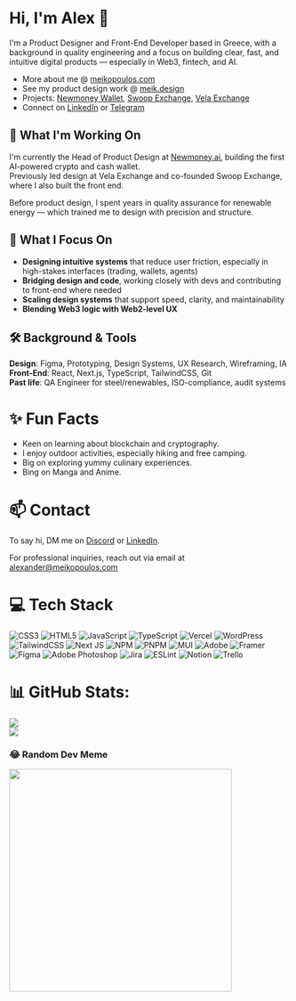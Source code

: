 # Hi, I'm Alex 👋

I'm a Product Designer and Front-End Developer based in Greece, with a background in quality engineering and a focus on building clear, fast, and intuitive digital products — especially in Web3, fintech, and AI.

- More about me @ [meikopoulos.com](https://meikopoulos.com)  
- See my product design work @ [meik.design](https://meik.design)  
- Projects: [Newmoney Wallet](https://web.newmoney.ai), [Swoop Exchange](https://swoop.exchange), [Vela Exchange](https://x.com/vela_exchange)  
- Connect on [LinkedIn](https://www.linkedin.com/in/0xalexander) or [Telegram](https://t.me/Oxalexander88)

## 🔭 What I'm Working On

I'm currently the Head of Product Design at [Newmoney.ai](https://newmoney.ai), building the first AI-powered crypto and cash wallet.  
Previously led design at Vela Exchange and co-founded Swoop Exchange, where I also built the front end.

Before product design, I spent years in quality assurance for renewable energy — which trained me to design with precision and structure.

## 🧠 What I Focus On

- **Designing intuitive systems** that reduce user friction, especially in high-stakes interfaces (trading, wallets, agents)
- **Bridging design and code**, working closely with devs and contributing to front-end where needed
- **Scaling design systems** that support speed, clarity, and maintainability
- **Blending Web3 logic with Web2-level UX**

## 🛠️ Background & Tools

**Design**: Figma, Prototyping, Design Systems, UX Research, Wireframing, IA  
**Front-End**: React, Next.js, TypeScript, TailwindCSS, Git  
**Past life**: QA Engineer for steel/renewables, ISO-compliance, audit systems

# ✨ Fun Facts
- Keen on learning about blockchain and cryptography.
- I enjoy outdoor activities, especially hiking and free camping.
- Big on exploring yummy culinary experiences.
- Bing on Manga and Anime.

# 📫 Contact
To say hi, DM me on [Discord](https://discordapp.com/users/0xAlexander) or [LinkedIn](https://www.linkedin.com/in/0xalexander/).

For professional inquiries, reach out via email at [alexander@meikopoulos.com](mailto:alexander@meikopoulos.com)

# 💻 Tech Stack
![CSS3](https://img.shields.io/badge/css3-%231572B6.svg?style=for-the-badge&logo=css3&logoColor=white) ![HTML5](https://img.shields.io/badge/html5-%23E34F26.svg?style=for-the-badge&logo=html5&logoColor=white) ![JavaScript](https://img.shields.io/badge/javascript-%23323330.svg?style=for-the-badge&logo=javascript&logoColor=%23F7DF1E) ![TypeScript](https://img.shields.io/badge/typescript-%23007ACC.svg?style=for-the-badge&logo=typescript&logoColor=white) ![Vercel](https://img.shields.io/badge/vercel-%23000000.svg?style=for-the-badge&logo=vercel&logoColor=white) ![WordPress](https://img.shields.io/badge/WordPress-%23117AC9.svg?style=for-the-badge&logo=WordPress&logoColor=white) ![TailwindCSS](https://img.shields.io/badge/tailwindcss-%2338B2AC.svg?style=for-the-badge&logo=tailwind-css&logoColor=white) ![Next JS](https://img.shields.io/badge/Next-black?style=for-the-badge&logo=next.js&logoColor=white) ![NPM](https://img.shields.io/badge/NPM-%23CB3837.svg?style=for-the-badge&logo=npm&logoColor=white) ![PNPM](https://img.shields.io/badge/pnpm-%234a4a4a.svg?style=for-the-badge&logo=pnpm&logoColor=f69220) ![MUI](https://img.shields.io/badge/MUI-%230081CB.svg?style=for-the-badge&logo=mui&logoColor=white) ![Adobe](https://img.shields.io/badge/adobe-%23FF0000.svg?style=for-the-badge&logo=adobe&logoColor=white) ![Framer](https://img.shields.io/badge/Framer-black?style=for-the-badge&logo=framer&logoColor=blue) ![Figma](https://img.shields.io/badge/figma-%23F24E1E.svg?style=for-the-badge&logo=figma&logoColor=white) ![Adobe Photoshop](https://img.shields.io/badge/adobe%20photoshop-%2331A8FF.svg?style=for-the-badge&logo=adobe%20photoshop&logoColor=white) ![Jira](https://img.shields.io/badge/jira-%230A0FFF.svg?style=for-the-badge&logo=jira&logoColor=white) ![ESLint](https://img.shields.io/badge/ESLint-4B3263?style=for-the-badge&logo=eslint&logoColor=white) ![Notion](https://img.shields.io/badge/Notion-%23000000.svg?style=for-the-badge&logo=notion&logoColor=white) ![Trello](https://img.shields.io/badge/Trello-%23026AA7.svg?style=for-the-badge&logo=Trello&logoColor=white)

# 📊 GitHub Stats:
![](https://github-readme-streak-stats.herokuapp.com/?user=0xAlexander&theme=dark&hide_border=true)<br/>
![](https://github-readme-stats.vercel.app/api/top-langs/?username=0xAlexander&theme=dark&hide_border=true&include_all_commits=false&count_private=true&layout=compact)

### 😂 Random Dev Meme
<img src='https://randommeme-five.vercel.app/' style="height: 400px;"/>
